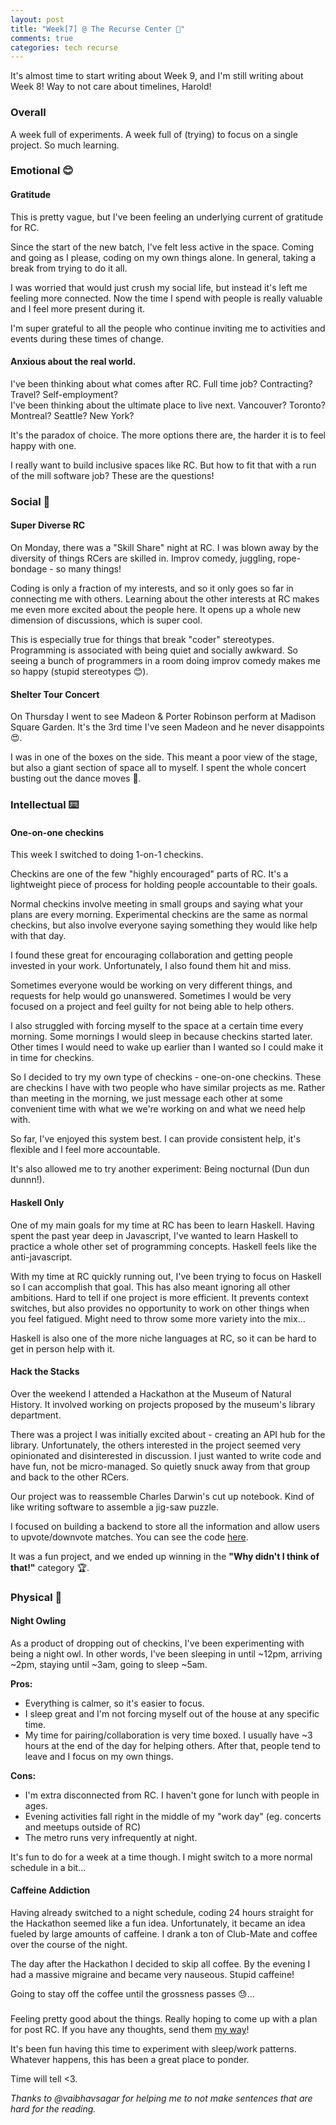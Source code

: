 ```yaml
---
layout: post
title: "Week[7] @ The Recurse Center 🍂"
comments: true
categories: tech recurse
---
```


It's almost time to start writing about Week 9, and I'm still writing about Week 8! Way to not care about timelines, Harold!

### Overall

A week full of experiments. A week full of (trying) to focus on a single project. So much learning.

### Emotional 😊

#### **Gratitude**

This is pretty vague, but I've been feeling an underlying current of gratitude for RC.

Since the start of the new batch, I've felt less active in the space. Coming and going as I please, coding on my own things alone. In general, taking a break from trying to do it all.

I was worried that would just crush my social life, but instead it's left me feeling more connected. Now the time I spend with people is really valuable and I feel more present during it.

I'm super grateful to all the people who continue inviting me to activities and events during these times of change.

#### **Anxious about the real world.**

I've been thinking about what comes after RC. Full time job? Contracting? Travel? Self-employment?  
I've been thinking about the ultimate place to live next. Vancouver? Toronto? Montreal? Seattle? New York?

It's the paradox of choice. The more options there are, the harder it is to feel happy with one.

I really want to build inclusive spaces like RC. But how to fit that with a run of the mill software job? These are the questions!

### Social 🎤

#### **Super Diverse RC**

On Monday, there was a "Skill Share" night at RC. I was blown away by the diversity of things RCers are skilled in. Improv comedy, juggling, rope-bondage - so many things!

Coding is only a fraction of my interests, and so it only goes so far in connecting me with others. Learning about the other interests at RC makes me even more excited about the people here. It opens up a whole new dimension of discussions, which is super cool.

This is especially true for things that break "coder" stereotypes. Programming is associated with being quiet and socially awkward. So seeing a bunch of programmers in a room doing improv comedy makes me so happy (stupid stereotypes 😊).

#### **Shelter Tour Concert**

On Thursday I went to see Madeon & Porter Robinson perform at Madison Square Garden. It's the 3rd time I've seen Madeon and he never disappoints 😍.

I was in one of the boxes on the side. This meant a poor view of the stage, but also a giant section of space all to myself. I spent the whole concert busting out the dance moves 💃.

### Intellectual ⌨️

#### **One-on-one checkins**

This week I switched to doing 1-on-1 checkins.

Checkins are one of the few "highly encouraged" parts of RC. It's a lightweight piece of process for holding people accountable to their goals.

Normal checkins involve meeting in small groups and saying what your plans are every morning.
Experimental checkins are the same as normal checkins, but also involve everyone saying something they would like help with that day.

I found these great for encouraging collaboration and getting people invested in your work. Unfortunately, I also found them hit and miss.

Sometimes everyone would be working on very different things, and requests for help would go unanswered.
Sometimes I would be very focused on a project and feel guilty for not being able to help others.

I also struggled with forcing myself to the space at a certain time every morning. Some mornings I would sleep in because checkins started later. Other times I would need to wake up earlier than I wanted so I could make it in time for checkins.

So I decided to try my own type of checkins - one-on-one checkins. These are checkins I have with two people who have similar projects as me. Rather than meeting in the morning, we just message each other at some convenient time with what we we're working on and what we need help with.

So far, I've enjoyed this system best. I can provide consistent help, it's flexible and I feel more accountable.

It's also allowed me to try another experiment: Being nocturnal (Dun dun dunnn!).

#### **Haskell Only**

One of my main goals for my time at RC has been to learn Haskell. Having spent the past year deep in Javascript, I've wanted to learn Haskell to practice a whole other set of programming concepts. Haskell feels like the anti-javascript.

With my time at RC quickly running out, I've been trying to focus on Haskell so I can accomplish that goal. This has also meant ignoring all other ambitions. Hard to tell if one project is more efficient. It prevents context switches, but also provides no opportunity to work on other things when you feel fatigued. Might need to throw some more variety into the mix...

Haskell is also one of the more niche languages at RC, so it can be hard to get in person help with it.

#### **Hack the Stacks**

Over the weekend I attended a Hackathon at the Museum of Natural History. It involved working on projects proposed by the museum's library department.

There was a project I was initially excited about - creating an API hub for the library. Unfortunately, the others interested in the project seemed very opinionated and disinterested in discussion. I just wanted to write code and have fun, not be micro-managed. So quietly snuck away from that group and back to the other RCers.

Our project was to reassemble Charles Darwin's cut up notebook. Kind of like writing software to assemble a jig-saw puzzle.

I focused on building a backend to store all the information and allow users to upvote/downvote matches. You can see the code [here](https://github.com/HackTheStacks/darwin-viewer).

It was a fun project, and we ended up winning in the **"Why didn't I think of that!"** category 🏆.

### Physical 🛌

#### **Night Owling**

As a product of dropping out of checkins, I've been experimenting with being a night owl. In other words, I've been sleeping in until ~12pm, arriving ~2pm, staying until ~3am, going to sleep ~5am.

**Pros:**

- Everything is calmer, so it's easier to focus.
- I sleep great and I'm not forcing myself out of the house at any specific time.
- My time for pairing/collaboration is very time boxed. I usually have ~3 hours at the end of the day for helping others. After that, people tend to leave and I focus on my own things.

**Cons:**

- I'm extra disconnected from RC. I haven't gone for lunch with people in ages.
- Evening activities fall right in the middle of my "work day" (eg. concerts and meetups outside of RC)
- The metro runs very infrequently at night.

It's fun to do for a week at a time though. I might switch to a more normal schedule in a bit...

#### **Caffeine Addiction**

Having already switched to a night schedule, coding 24 hours straight for the Hackathon seemed like a fun idea. Unfortunately, it became an idea fueled by large amounts of caffeine. I drank a ton of Club-Mate and coffee over the course of the night.

The day after the Hackathon I decided to skip all coffee. By the evening I had a massive migraine and became very nauseous. Stupid caffeine!

Going to stay off the coffee until the grossness passes 😓...

### </End>

Feeling pretty good about the things. Really hoping to come up with a plan for post RC. If you have any thoughts, send them [my way](/contact)!

It's been fun having this time to experiment with sleep/work patterns. Whatever happens, this has been a great place to ponder.

Time will tell <3.

*Thanks to @vaibhavsagar for helping me to not make sentences that are hard for the reading.*
